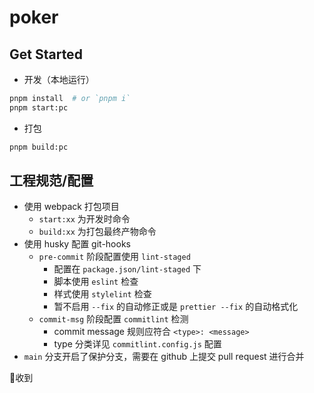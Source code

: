 # poker

## Get Started

- 开发（本地运行）

```sh
pnpm install  # or `pnpm i`
pnpm start:pc
```

- 打包

```sh
pnpm build:pc
```

## 工程规范/配置

- 使用 webpack 打包项目
  - `start:xx` 为开发时命令
  - `build:xx` 为打包最终产物命令
- 使用 husky 配置 git-hooks
  - `pre-commit` 阶段配置使用 `lint-staged`
    - 配置在 `package.json/lint-staged` 下
    - 脚本使用 `eslint` 检查
    - 样式使用 `stylelint` 检查
    - 暂不启用 `--fix` 的自动修正或是 `prettier --fix` 的自动格式化
  - `commit-msg` 阶段配置 `commitlint` 检测
    - commit message 规则应符合 `<type>: <message>`
    - type 分类详见 `commitlint.config.js` 配置
- `main` 分支开启了保护分支，需要在 github 上提交 pull request 进行合并



🫡收到
